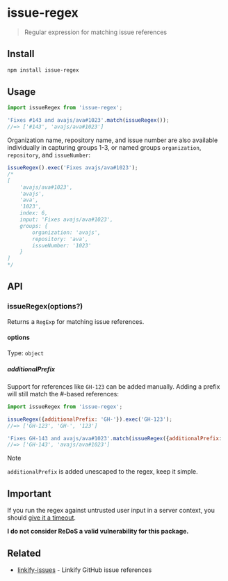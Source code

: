 # issue-regex

> Regular expression for matching issue references

## Install

```sh
npm install issue-regex
```

## Usage

```js
import issueRegex from 'issue-regex';

'Fixes #143 and avajs/ava#1023'.match(issueRegex());
//=> ['#143', 'avajs/ava#1023']
```

Organization name, repository name, and issue number are also available individually in capturing groups 1-3, or named groups `organization`, `repository`, and `issueNumber`:

```js
issueRegex().exec('Fixes avajs/ava#1023');
/*
[
	'avajs/ava#1023',
	'avajs',
	'ava',
	'1023',
	index: 6,
	input: 'Fixes avajs/ava#1023',
	groups: {
		organization: 'avajs',
		repository: 'ava',
		issueNumber: '1023'
	}
]
*/
```

## API

### issueRegex(options?)

Returns a `RegExp` for matching issue references.

#### options

Type: `object`

##### additionalPrefix

Support for references like `GH-123` can be added manually. Adding a prefix will still match the #-based references:

```js
import issueRegex from 'issue-regex';

issueRegex({additionalPrefix: 'GH-'}).exec('GH-123');
//=> ['GH-123', 'GH-', '123']

'Fixes GH-143 and avajs/ava#1023'.match(issueRegex({additionalPrefix: 'GH-'}));
//=> ['GH-143', 'avajs/ava#1023']
```

> [!NOTE]
> `additionalPrefix` is added unescaped to the regex, keep it simple.

## Important

If you run the regex against untrusted user input in a server context, you should [give it a timeout](https://github.com/sindresorhus/super-regex).

**I do not consider ReDoS a valid vulnerability for this package.**

## Related

- [linkify-issues](https://github.com/sindresorhus/linkify-issues) - Linkify GitHub issue references
